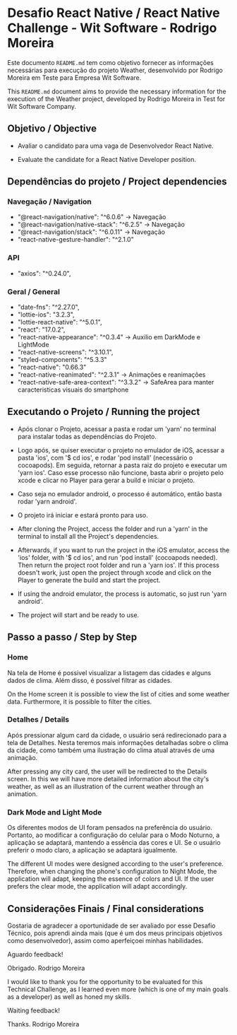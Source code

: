 # Desafio React Native / React Native Challenge - Wit Software - Rodrigo Moreira

Este documento `README.md` tem como objetivo fornecer as informações necessárias para execução do projeto Weather, desenvolvido por Rodrigo Moreira em Teste para Empresa Wit Software.

This `README.md` document aims to provide the necessary information for the execution of the Weather project, developed by Rodrigo Moreira in Test for Wit Software Company.

## Objetivo / Objective

* Avaliar o candidato para uma vaga de Desenvolvedor React Native.

* Evaluate the candidate for a React Native Developer position.


## Dependências do projeto / Project dependencies

### Navegação / Navigation
* "@react-navigation/native": "^6.0.6" -> Navegação
* "@react-navigation/native-stack": "^6.2.5" -> Navegação
* "@react-navigation/stack": "^6.0.11" -> Navegação
* "react-native-gesture-handler": "^2.1.0"

### API
* "axios": "^0.24.0",

### Geral / General
* "date-fns": "^2.27.0",
* "lottie-ios": "3.2.3",
* "lottie-react-native": "^5.0.1",
* "react": "17.0.2",
* "react-native-appearance": "^0.3.4" -> Auxilio em DarkMode e LightMode
* "react-native-screens": "^3.10.1",
* "styled-components": "^5.3.3"
* "react-native": "0.66.3"
* "react-native-reanimated": "^2.3.1" -> Animações e reanimações
* "react-native-safe-area-context": "^3.3.2" -> SafeArea para manter caracteristicas visuais do smartphone


## Executando o Projeto / Running the project

* Após clonar o Projeto, acessar a pasta e rodar um 'yarn' no terminal para instalar todas as dependências do Projeto.
* Logo após, se quiser executar o projeto no emulador de iOS, acessar a pasta 'ios', com '$ cd ios', e rodar 'pod install' (necessário o cocoapods). Em seguida, retornar a pasta raiz do projeto e executar um 'yarn ios'. Caso esse processo não funcione, basta abrir o projeto pelo xcode e clicar no Player para gerar a build e iniciar o projeto.
* Caso seja no emulador android, o processo é automático, então basta rodar 'yarn android'.
* O projeto irá iniciar e estará pronto para uso.

* After cloning the Project, access the folder and run a 'yarn' in the terminal to install all the Project's dependencies.
* Afterwards, if you want to run the project in the iOS emulator, access the 'ios' folder, with '$ cd ios', and run 'pod install' (cocoapods needed). Then return the project root folder and run a 'yarn ios'. If this process doesn't work, just open the project through xcode and click on the Player to generate the build and start the project.
* If using the android emulator, the process is automatic, so just run 'yarn android'.
* The project will start and be ready to use.


## Passo a passo / Step by Step

### Home
Na tela de Home é possivel visualizar a listagem das cidades e alguns dados de clima. Além disso, é possível filtrar as cidades.

On the Home screen it is possible to view the list of cities and some weather data. Furthermore, it is possible to filter the cities.

### Detalhes / Details
Após pressionar algum card da cidade, o usuário será redirecionado para a tela de Detalhes. Nesta teremos mais informações detalhadas sobre o clima da cidade, como também uma ilustração do clima atual através de uma animação.

After pressing any city card, the user will be redirected to the Details screen. In this we will have more detailed information about the city's weather, as well as an illustration of the current weather through an animation.

### Dark Mode and Light Mode
Os diferentes modos de UI foram pensados na preferência do usuário. Portanto, ao modificar a configuração do celular para o Modo Noturno, a aplicação se adaptará, mantendo a essência das cores e UI. Se o usuário preferir o modo claro, a aplicação se adaptará igualmente.

The different UI modes were designed according to the user's preference. Therefore, when changing the phone's configuration to Night Mode, the application will adapt, keeping the essence of colors and UI. If the user prefers the clear mode, the application will adapt accordingly.


## Considerações Finais / Final considerations

Gostaria de agradecer a oportunidade de ser avaliado por esse Desafio Técnico, pois aprendi ainda mais (que é um dos meus principais objetivos como desenvolvedor), assim como aperfeiçoei minhas habilidades.

Aguardo feedback!

Obrigado.
Rodrigo Moreira

I would like to thank you for the opportunity to be evaluated for this Technical Challenge, as I learned even more (which is one of my main goals as a developer) as well as honed my skills.

Waiting feedback!

Thanks.
Rodrigo Moreira
